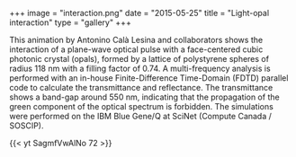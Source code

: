 +++
image = "interaction.png"
date = "2015-05-25"
title = "Light-opal interaction"
type = "gallery"
+++

<!-- https://www.computecanada.ca/visualization/light-opals-interaction-in-a-3d-simulation -->

This animation by Antonino Calà Lesina and collaborators shows the interaction of a plane-wave optical pulse with a
face-centered cubic photonic crystal (opals), formed by a lattice of polystyrene spheres of radius 118 nm with a filling
factor of 0.74. A multi-frequency analysis is performed with an in-house Finite-Difference Time-Domain (FDTD) parallel
code to calculate the transmittance and reflectance. The transmittance shows a band-gap around 550 nm, indicating that
the propagation of the green component of the optical spectrum is forbidden. The simulations were performed on the IBM
Blue Gene/Q at SciNet (Compute Canada / SOSCIP).

{{< yt SagmfVwAlNo 72 >}}
&nbsp;
